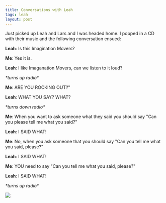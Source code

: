 ```yaml
---
title: Conversations with Leah
tags: leah
layout: post
---
```


Just picked up Leah and Lars and I was headed home. I popped in a CD with their music and the following conversation ensued:

**Leah**: Is this Imagination Movers? 


**Me**: Yes it is. 


**Leah**: I like Imaganation Movers, can we listen to it loud? 


_\*turns up radio\*_


**Me**: ARE YOU ROCKING OUT?"


**Leah**: WHAT YOU SAY? WHAT?


_\*turns down radio\*_


**Me**: When you want to ask someone what they said you should say "Can you please tell me what you said?"


**Leah**: I SAID WHAT!


**Me**: No, when you ask someone that you should say "Can you tell me what you said, please?"


**Leah**: I SAID WHAT!


**Me**: YOU need to say "Can you tell me what you said, please?"


**Leah**: I SAID WHAT!


_\*turns up radio\*_



<img src="http://photos.fuzzymonk.com/cache/winter_2009/IMG_3527.JPG_595.jpg" class='photo' />
